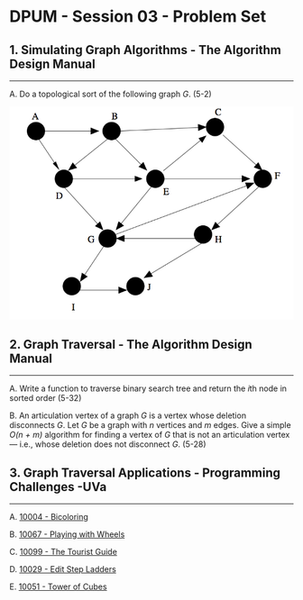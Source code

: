 # DPUM - Session 03 - Problem Set

## 1. Simulating Graph Algorithms - The Algorithm Design Manual
----------------------------------------------------------------

A. Do a topological sort of the following graph *G*. (5-2)

![alt text](./03-graph.png)

## 2. Graph Traversal - The Algorithm Design Manual
----------------------------------------------------------------

A. Write a function to traverse binary search tree and return the *i*th node in sorted order (5-32)

B. An articulation vertex of a graph *G* is a vertex whose deletion disconnects *G*.
Let *G* be a graph with *n* vertices and *m* edges. Give a simple *O(n + m)* algorithm for finding a vertex of *G* that is not an articulation vertex — i.e., whose deletion does not disconnect *G*. (5-28)

## 3. Graph Traversal Applications - Programming Challenges -UVa
----------------------------------------------------------------

A. [10004 - Bicoloring](https://uva.onlinejudge.org/external/100/10004.pdf)

B. [10067 - Playing with Wheels](https://uva.onlinejudge.org/external/100/10067.pdf)

C. [10099 - The Tourist Guide](https://uva.onlinejudge.org/external/100/p10099.pdf)

D. [10029 - Edit Step Ladders](https://uva.onlinejudge.org/external/100/10029.pdf)

E. [10051 - Tower of Cubes](https://uva.onlinejudge.org/external/100/10051.pdf)
